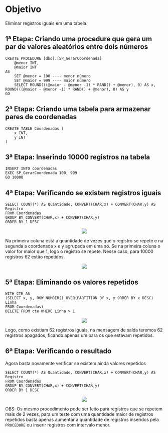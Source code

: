 # Objetivo

Eliminar registros iguais em uma tabela.

## 1ª Etapa: Criando uma procedure que gera um par de valores aleatórios entre dois números

```TSQL
CREATE PROCEDURE [dbo].[SP_GerarCoordenada]
	@menor INT,
	@maior INT
AS
	SET @menor = 100 ---- menor número
	SET @maior = 999 ---- maior número
	SELECT ROUND(((@maior - @menor -1) * RAND() + @menor), 0) AS x, ROUND(((@maior - @menor -1) * RAND() + @menor), 0) AS y
GO
```

## 2ª Etapa: Criando uma tabela para armazenar pares de coordenadas

```TSQL
CREATE TABLE Coordenadas (
	x INT,
	y INT
)
```

## 3ª Etapa: Inserindo 10000 registros na tabela

```TSQL
INSERT INTO coordenadas
EXEC SP_GerarCoordenada 100, 999
GO 10000
```

## 4ª Etapa: Verificando se existem registros iguais

```TSQL
SELECT COUNT(*) AS Quantidade, CONVERT(CHAR,x) + CONVERT(CHAR,y) AS Registro
FROM Coordenadas
GROUP BY CONVERT(CHAR,x) + CONVERT(CHAR,y) 
ORDER BY 1 DESC
```

<p align="center">
<img src="https://user-images.githubusercontent.com/25832508/175531239-e5358c23-846c-47b0-822c-3faec363db60.png">
</p>

Na primeira coluna está a quantidade de vezes que o registro se repete e na segunda a coordenada x e y agrupada em uma só. Se na primeira coluna o valor for maior que 1, logo o registro se repete. Nesse caso, para 10000 registros 62 estão repetidos.

<p align="center">
<img src="https://user-images.githubusercontent.com/25832508/175531552-97d37b5f-b3a5-4fed-8b0a-f8c0a87b04a4.png">
</p>

## 5ª Etapa: Eliminando os valores repetidos

```TSQL
WITH CTE AS 
(SELECT x, y, ROW_NUMBER() OVER(PARTITION BY x, y ORDER BY x DESC) Linha
FROM Coordenadas)
DELETE FROM cte WHERE Linha > 1
```

<p align="center">
<img src="https://user-images.githubusercontent.com/25832508/175531960-a32793aa-ed6d-495e-8d09-3a5d5626df87.png">
</p>

Logo, como existiam 62 registros iguais, na mensagem de saída teremos 62 registros apagados, ficando apenas um para os que estavam repetidos.

## 6ª Etapa: Verificando o resultado

Agora basta novamente verificar se existem ainda valores repetidos

```TSQL
SELECT COUNT(*) AS Quantidade, CONVERT(CHAR,x) + CONVERT(CHAR,y) AS Registro
FROM Coordenadas
GROUP BY CONVERT(CHAR,x) + CONVERT(CHAR,y) 
ORDER BY 1 DESC
```

<p align="center">
<img src="https://user-images.githubusercontent.com/25832508/175532357-12c5b82d-3c20-4e2f-8da6-e92872abfa85.png">
</p>

OBS: Os mesmo procedimento pode ser feito para registros que se repetem mais de 2 vezes, para um teste com uma quantidade maior de registros repetidos basta apenas aumentar a quantidade de registros inseridos pela ```PROCEDURE``` ou inserir registros com intervalo menor. 
